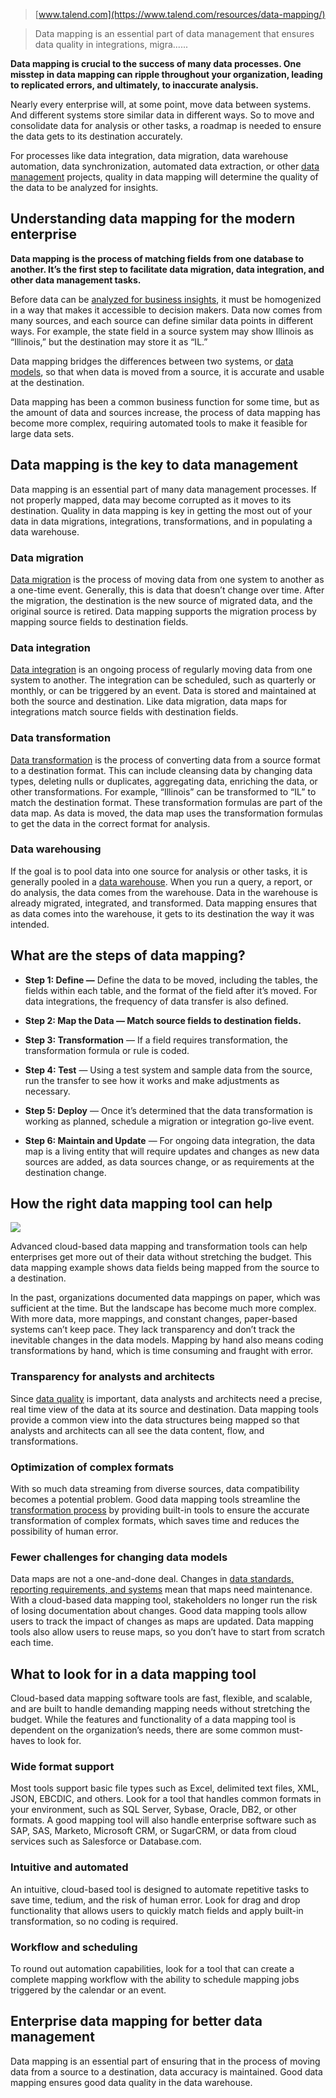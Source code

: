 >  [www.talend.com](https://www.talend.com/resources/data-mapping/)

> Data mapping is an essential part of data management that ensures data quality in integrations, migra......

**Data mapping is crucial to the success of many data processes. One misstep in data mapping can ripple throughout your organization, leading to replicated errors, and ultimately, to inaccurate analysis.**

Nearly every enterprise will, at some point, move data between systems. And different systems store similar data in different ways. So to move and consolidate data for analysis or other tasks, a roadmap is needed to ensure the data gets to its destination accurately.

For processes like data integration, data migration, data warehouse automation, data synchronization, automated data extraction, or other [data management](https://www.talend.com/resources/what-is-data-management/) projects, quality in data mapping will determine the quality of the data to be analyzed for insights.

Understanding data mapping for the modern enterprise
----------------------------------------------------

**Data mapping** **is the process of matching fields from one database to another. It’s the first step to facilitate data migration, data integration, and other data management tasks.**

Before data can be [analyzed for business insights](https://www.talend.com/resources/big-data-analytics/), it must be homogenized in a way that makes it accessible to decision makers. Data now comes from many sources, and each source can define similar data points in different ways. For example, the state field in a source system may show Illinois as “Illinois,” but the destination may store it as “IL.”

Data mapping bridges the differences between two systems, or [data models](https://www.talend.com/resources/what-is-data-modeling/), so that when data is moved from a source, it is accurate and usable at the destination.

Data mapping has been a common business function for some time, but as the amount of data and sources increase, the process of data mapping has become more complex, requiring automated tools to make it feasible for large data sets.

Data mapping is the key to data management
------------------------------------------

Data mapping is an essential part of many data management processes. If not properly mapped, data may become corrupted as it moves to its destination. Quality in data mapping is key in getting the most out of your data in data migrations, integrations, transformations, and in populating a data warehouse.

### Data migration

[Data migration](https://www.talend.com/resources/understanding-data-migration-strategies-best-practices/) is the process of moving data from one system to another as a one-time event. Generally, this is data that doesn’t change over time. After the migration, the destination is the new source of migrated data, and the original source is retired. Data mapping supports the migration process by mapping source fields to destination fields.

### Data integration

[Data integration](https://www.talend.com/resources/what-is-data-integration/) is an ongoing process of regularly moving data from one system to another. The integration can be scheduled, such as quarterly or monthly, or can be triggered by an event. Data is stored and maintained at both the source and destination. Like data migration, data maps for integrations match source fields with destination fields.

### Data transformation

[Data transformation](https://www.talend.com/resources/data-transformation/) is the process of converting data from a source format to a destination format. This can include cleansing data by changing data types, deleting nulls or duplicates, aggregating data, enriching the data, or other transformations. For example, “Illinois” can be transformed to “IL” to match the destination format. These transformation formulas are part of the data map. As data is moved, the data map uses the transformation formulas to get the data in the correct format for analysis.

### Data warehousing

If the goal is to pool data into one source for analysis or other tasks, it is generally pooled in a [data warehouse](https://www.talend.com/resources/what-is-data-warehouse/). When you run a query, a report, or do analysis, the data comes from the warehouse. Data in the warehouse is already migrated, integrated, and transformed. Data mapping ensures that as data comes into the warehouse, it gets to its destination the way it was intended.

What are the steps of data mapping?
-----------------------------------

*   **Step 1: Define —** Define the data to be moved, including the tables, the fields within each table, and the format of the field after it’s moved. For data integrations, the frequency of data transfer is also defined.

*   **Step 2: Map the Data — Match source fields to destination fields.**

*   **Step 3: Transformation** — If a field requires transformation, the transformation formula or rule is coded.  

*   **Step 4: Test** — Using a test system and sample data from the source, run the transfer to see how it works and make adjustments as necessary.

*   **Step 5: Deploy** — Once it’s determined that the data transformation is working as planned, schedule a migration or integration go-live event.

*   **Step 6: Maintain and Update** — For ongoing data integration, the data map is a living entity that will require updates and changes as new data sources are added, as data sources change, or as requirements at the destination change.

How the right data mapping tool can help
----------------------------------------

![](https://www.talend.com/wp-content/uploads/data-mapping.png)

Advanced cloud-based data mapping and transformation tools can help enterprises get more out of their data without stretching the budget. This data mapping example shows data fields being mapped from the source to a destination.

In the past, organizations documented data mappings on paper, which was sufficient at the time. But the landscape has become much more complex. With more data, more mappings, and constant changes, paper-based systems can’t keep pace. They lack transparency and don’t track the inevitable changes in the data models. Mapping by hand also means coding transformations by hand, which is time consuming and fraught with error.

### Transparency for analysts and architects

Since [data quality](https://www.talend.com/resources/data-quality/) is important, data analysts and architects need a precise, real time view of the data at its source and destination. Data mapping tools provide a common view into the data structures being mapped so that analysts and architects can all see the data content, flow, and transformations.

### Optimization of complex formats

With so much data streaming from diverse sources, data compatibility becomes a potential problem. Good data mapping tools streamline the [transformation process](https://www.talend.com/resources/data-transformation-defined/) by providing built-in tools to ensure the accurate transformation of complex formats, which saves time and reduces the possibility of human error.

### Fewer challenges for changing data models

Data maps are not a one-and-done deal. Changes in [data standards, reporting requirements, and systems](https://www.talend.com/resources/what-is-data-governance/) mean that maps need maintenance. With a cloud-based data mapping tool, stakeholders no longer run the risk of losing documentation about changes. Good data mapping tools allow users to track the impact of changes as maps are updated. Data mapping tools also allow users to reuse maps, so you don’t have to start from scratch each time.

What to look for in a data mapping tool
---------------------------------------

Cloud-based data mapping software tools are fast, flexible, and scalable, and are built to handle demanding mapping needs without stretching the budget. While the features and functionality of a data mapping tool is dependent on the organization’s needs, there are some common must-haves to look for.

### Wide format support

Most tools support basic file types such as Excel, delimited text files, XML, JSON, EBCDIC, and others. Look for a tool that handles common formats in your environment, such as SQL Server, Sybase, Oracle, DB2, or other formats. A good mapping tool will also handle enterprise software such as SAP, SAS, Marketo, Microsoft CRM, or SugarCRM, or data from cloud services such as Salesforce or Database.com.

### Intuitive and automated

An intuitive, cloud-based tool is designed to automate repetitive tasks to save time, tedium, and the risk of human error. Look for drag and drop functionality that allows users to quickly match fields and apply built-in transformation, so no coding is required.

### Workflow and scheduling

To round out automation capabilities, look for a tool that can create a complete mapping workflow with the ability to schedule mapping jobs triggered by the calendar or an event.

Enterprise data mapping for better data management
--------------------------------------------------

Data mapping is an essential part of ensuring that in the process of moving data from a source to a destination, data accuracy is maintained. Good data mapping ensures good data quality in the data warehouse.

